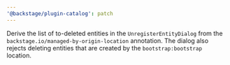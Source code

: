 ```yaml
---
'@backstage/plugin-catalog': patch
---
```


Derive the list of to-deleted entities in the `UnregisterEntityDialog` from the `backstage.io/managed-by-origin-location` annotation.
The dialog also rejects deleting entities that are created by the `bootstrap:bootstrap` location.
